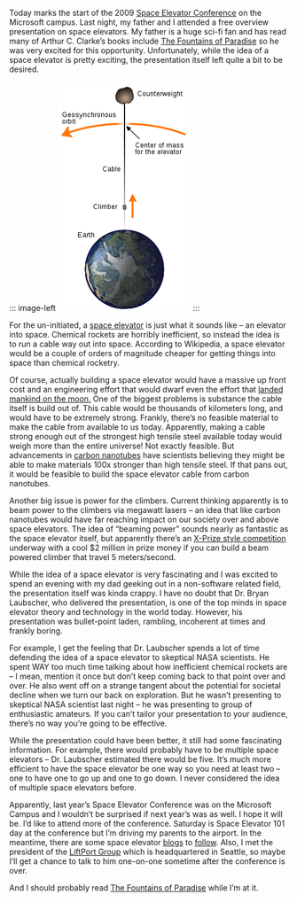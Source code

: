 Today marks the start of the 2009 [Space Elevator
Conference](http://www.spaceelevatorconference.org/) on the Microsoft
campus. Last night, my father and I attended a free overview
presentation on space elevators. My father is a huge sci-fi fan and has
read many of Arthur C. Clarke’s books include [The Fountains of
Paradise](http://en.wikipedia.org/wiki/The_Fountains_of_Paradise) so he
was very excited for this opportunity. Unfortunately, while the idea of
a space elevator is pretty exciting, the presentation itself left quite
a bit to be desired.

::: image-left
[![](240px-Space_elevator_structural_diagram.png)](http://en.wikipedia.org/wiki/Space_elevator) 
:::

For the un-initiated, a [space
elevator](http://en.wikipedia.org/wiki/Space_elevator) is just what it
sounds like – an elevator into space. Chemical rockets are horribly
inefficient, so instead the idea is to run a cable way out into space.
According to Wikipedia, a space elevator would be a couple of orders of
magnitude cheaper for getting things into space than chemical rocketry.

Of course, actually building a space elevator would have a massive up
front cost and an engineering effort that would dwarf even the effort
that [landed mankind on the moon.](http://www.wechoosethemoon.com/) One
of the biggest problems is substance the cable itself is build out of.
This cable would be thousands of kilometers long, and would have to be
extremely strong. Frankly, there’s no feasible material to make the
cable from available to us today. Apparently, making a cable strong
enough out of the strongest high tensile steel available today would
weigh more than the entire universe! Not exactly feasible. But
advancements in [carbon
nanotubes](http://en.wikipedia.org/wiki/Carbon_nanotube) have scientists
believing they might be able to make materials 100x stronger than high
tensile steel. If that pans out, it would be feasible to build the space
elevator cable from carbon nanotubes.

Another big issue is power for the climbers. Current thinking apparently
is to beam power to the climbers via megawatt lasers – an idea that like
carbon nanotubes would have far reaching impact on our society over and
above space elevators. The idea of “beaming power” sounds nearly as
fantastic as the space elevator itself, but apparently there’s an
[X-Prize style competition](http://www.spaceward.org/elevator2010-pb)
underway with a cool \$2 million in prize money if you can build a beam
powered climber that travel 5 meters/second.

While the idea of a space elevator is very fascinating and I was excited
to spend an evening with my dad geeking out in a non-software related
field, the presentation itself was kinda crappy. I have no doubt that
Dr. Bryan Laubscher, who delivered the presentation, is one of the top
minds in space elevator theory and technology in the world today.
However, his presentation was bullet-point laden, rambling, incoherent
at times and frankly boring.

For example, I get the feeling that Dr. Laubscher spends a lot of time
defending the idea of a space elevator to skeptical NASA scientists. He
spent WAY too much time talking about how inefficient chemical rockets
are – I mean, mention it once but don’t keep coming back to that point
over and over. He also went off on a strange tangent about the potential
for societal decline when we turn our back on exploration. But he wasn’t
presenting to skeptical NASA scientist last night – he was presenting to
group of enthusiastic amateurs. If you can’t tailor your presentation to
your audience, there’s no way you’re going to be effective.

While the presentation could have been better, it still had some
fascinating information. For example, there would probably have to be
multiple space elevators – Dr. Laubscher estimated there would be five.
It’s much more efficient to have the space elevator be one way so you
need at least two – one to have one to go up and one to go down. I never
considered the idea of multiple space elevators before.

Apparently, last year’s Space Elevator Conference was on the Microsoft
Campus and I wouldn’t be surprised if next year’s was as well. I hope it
will be. I’d like to attend more of the conference. Saturday is Space
Elevator 101 day at the conference but I’m driving my parents to the
airport. In the meantime, there are some space elevator
[blogs](http://www.spaceelevatorblog.com/) to
[follow](http://blog.spaceelevator.com/). Also, I met the president of
the [LiftPort Group](http://www.liftport.com/) which is headquartered in
Seattle, so maybe I’ll get a chance to talk to him one-on-one sometime
after the conference is over.

And I should probably read [The Fountains of
Paradise](http://en.wikipedia.org/wiki/The_Fountains_of_Paradise) while
I’m at it.
